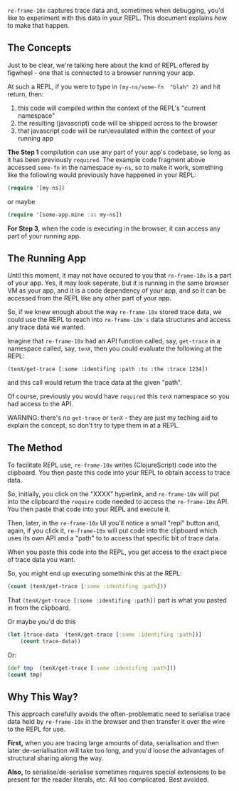 
`re-frame-10x` captures trace data and, sometimes when debugging, 
you'd like to experiment with this data in your REPL. This document 
explains how to make that happen.

## The Concepts

Just to be clear, we're talking here about the kind of 
REPL offered by figwheel - one that is connected to a browser running your app.

At such a REPL, if you were to
type in `(my-ns/some-fn  "blah" 2)` and hit return, 
then:
 1. this code will compiled within the context of the REPL's "current namespace" 
 2. the resulting (javascript) code will be shipped across to the browser 
 3. that javascript code will be run/evaulated within the context of your running app 

**The Step 1** compilation can use any part of your app's codebase, so long as it 
has been previously `required`. The example code fragment above accessed `some-fn` 
in the namespace `my-ns`, so to make it work, something like the following would
previously have happened in your REPL: 
```clj
(require '[my-ns])
```
or maybe
```clj
(require '[some-app.mine :as my-ns])
```

**For Step 3**, when the code is executing in the browser, it can access any 
part of your running app. 

## The Running App

Until this moment, it may not have occured to you that `re-frame-10x` is 
a part of your app. Yes, it may look seperate, but it is running in the same browser VM 
as your app, and it is a code dependency of your app, and so it can 
be accessed from the REPL like any other part of your app.

So, if we knew enough about the way `re-frame-10x` stored
trace data, we could use the REPL to reach into `re-frame-10x's` 
data structures and access any trace data we wanted.

Imagine that `re-frame-10x` had an API function called, say, `get-trace` 
in a namespace called, say, `tenX`, then you could evaluate the following at the REPL: 
``` 
(tenX/get-trace [:some :identifing :path :to :the :trace 1234])
```
and this call would return the trace data at the given "path".  

Of course, previously you would have `required` this `tenX` namespace so you had access to the API.

WARNING: there's no `get-trace` or `tenX` - they are just my teching aid
to explain the concept, so don't try to type them in at a REPL. 

## The Method 

To facilitate REPL use, `re-frame-10x` writes (ClojureScript) code into the clipboard.
You then paste this code into your REPL to obtain access to trace data.

So, initially, you click on the "XXXX" hyperlink, and `re-frame-10x` will 
put into the clipboard the `require` code needed to access the `re-frame-10x` API.  
You then paste that code into your REPL and execute it. 
 
Then, later, in the `re-frame-10x` UI you'll notice a small "repl" 
button and, again, if you click it, `re-frame-10x` will put code into 
the clipboard which uses its own API and a "path" to 
to access that specific bit of trace data.  

When you paste this code into the REPL, you get access to the exact 
piece of trace data you want.

So, you might end up executing somethink this at the REPL: 
```clj
(count (tenX/get-trace [:some :identifing :path]))
```

That `(tenX/get-trace [:some :identifing :path])` part is what you pasted in
from the clipboard. 

Or maybe you'd do this
```clj
(let [trace-data  (tenX/get-trace [:some :identifing :path])]
    (count trace-data))
```
Or:
```cljs
(def tmp  (tenX/get-trace [:some :identifing :path]))
(count tmp)
```

<!-- put screenshots/gif in here -->


## Why This Way?

This approach carefully avoids the often-problematic need to 
serialise trace data held by `re-frame-10x` in the browser and then 
transfer it over the wire to the REPL for use. 

**First,** when you are tracing large amounts of data, serialisation and then 
later de-serialisation will 
take too long, and you'd loose the advantages 
of structural sharing along the way. 

**Also,** to serialise/de-serialise sometimes requires special extensions to be 
present for the reader literals, etc.  All too complicated. Best avoided.  

 
